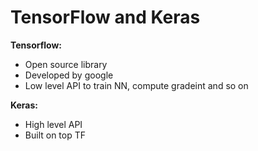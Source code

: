 # TensorFlow and Keras

**Tensorflow:**

* Open source library
* Developed by google
* Low level API to train NN, compute gradeint and so on

**Keras:**

* High level API
* Built on top TF
